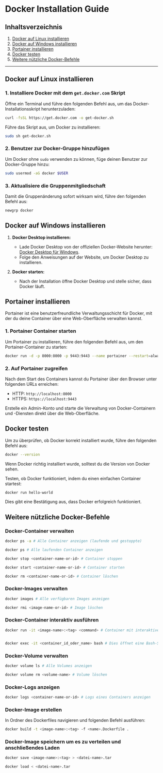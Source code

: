 # Docker Installation Guide

## Inhaltsverzeichnis

1. [Docker auf Linux installieren](#docker-auf-linux-installieren)
2. [Docker auf Windows installieren](#docker-auf-windows-installieren)
3. [Portainer installieren](#portainer-installieren)
4. [Docker testen](#docker-testen)
5. [Weitere nützliche Docker-Befehle](#weitere-nützliche-docker-befehle)

---

## Docker auf Linux installieren

### 1. Installiere Docker mit dem `get.docker.com` Skript

Öffne ein Terminal und führe den folgenden Befehl aus, um das Docker-Installationsskript herunterzuladen:

```sh
curl -fsSL https://get.docker.com -o get-docker.sh
```

Führe das Skript aus, um Docker zu installieren:

```sh
sudo sh get-docker.sh
```
### 2. Benutzer zur Docker-Gruppe hinzufügen

Um Docker ohne `sudo` verwenden zu können, füge deinen Benutzer zur Docker-Gruppe hinzu:

```sh
sudo usermod -aG docker $USER
```

### 3. Aktualisiere die Gruppenmitgliedschaft

Damit die Gruppenänderung sofort wirksam wird, führe den folgenden Befehl aus:

```sh 
newgrp docker
```
## Docker auf Windows installieren

1. **Docker Desktop installieren:**
   - Lade Docker Desktop von der offiziellen Docker-Website herunter: [Docker Desktop für Windows](https://www.docker.com/products/docker-desktop).
   - Folge den Anweisungen auf der Website, um Docker Desktop zu installieren.

2. **Docker starten:**
   - Nach der Installation öffne Docker Desktop und stelle sicher, dass Docker läuft.

## Portainer installieren

Portainer ist eine benutzerfreundliche Verwaltungsschicht für Docker, mit der du deine Container über eine Web-Oberfläche verwalten kannst.

### 1. Portainer Container starten

Um Portainer zu installieren, führe den folgenden Befehl aus, um den Portainer-Container zu starten:

```sh 
docker run -d -p 8000:8000 -p 9443:9443 --name portainer --restart=always -v /var/run/docker.sock:/var/run/docker.sock -v portainer_data:/data portainer/portainer-ce:latest 
```

### 2. Auf Portainer zugreifen

Nach dem Start des Containers kannst du Portainer über den Browser unter folgenden URLs erreichen:

- HTTP: `http://localhost:8000`
- HTTPS: `https://localhost:9443`

Erstelle ein Admin-Konto und starte die Verwaltung von Docker-Containern und -Diensten direkt über die Web-Oberfläche.

## Docker testen

Um zu überprüfen, ob Docker korrekt installiert wurde, führe den folgenden Befehl aus:

```sh 
docker --version
```
Wenn Docker richtig installiert wurde, solltest du die Version von Docker sehen.

Testen, ob Docker funktioniert, indem du einen einfachen Container startest:

```sh 
docker run hello-world
```
Dies gibt eine Bestätigung aus, dass Docker erfolgreich funktioniert.



## Weitere nützliche Docker-Befehle

### Docker-Container verwalten
```sh
docker ps -a # Alle Container anzeigen (laufende und gestoppte)
```
```sh
docker ps # Alle laufenden Container anzeigen
```
```sh
docker stop <container-name-or-id> # Container stoppen
```
```sh
docker start <container-name-or-id> # Container starten
```
```sh
docker rm <container-name-or-id> # Container löschen
```

### Docker-Images verwalten
```sh
docker images # Alle verfügbaren Images anzeigen
```
```sh
docker rmi <image-name-or-id> # Image löschen
```

### Docker-Container interaktiv ausführen
```sh
docker run -it <image-name>:<tag> <command> # Container mit interaktivem Bash-Zugang starten
```
```sh

docker exec -it <container_id_oder_name> bash # Dies öffnet eine Bash-Shell im laufenden Ubuntu-Containe
```

### Docker-Volume verwalten

```sh
docker volume ls # Alle Volumes anzeigen
```
```sh
docker volume rm <volume-name> # Volume löschen
```

### Docker-Logs anzeigen

```sh
docker logs <container-name-or-id> # Logs eines Containers anzeigen
```

### Docker-Image erstellen

In Ordner des Dockerfiles navigieren und folgenden Befehl ausführen:

```sh
docker build -t <image-name>:<tag> -f <name>.Dockerfile .
```

### Docker-Image speichern um es zu verteilen und anschließendes Laden

```sh
docker save <image-name>:<tag> > <datei-name>.tar
```
```sh
docker load < <datei-name>.tar
```

